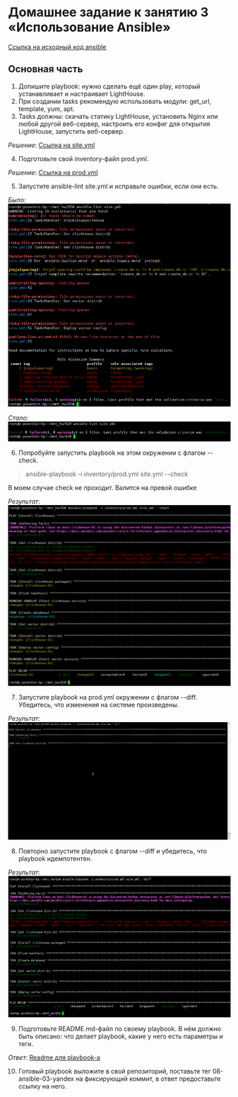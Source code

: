 # Домашнее задание к занятию 3 «Использование Ansible»

[Ссылка на исходный код ansible](./home_work/mnt_03/)


## Основная часть

1. Допишите playbook: нужно сделать ещё один play, который устанавливает и настраивает LightHouse.
2. При создании tasks рекомендую использовать модули: get_url, template, yum, apt.
3. Tasks должны: скачать статику LightHouse, установить Nginx или любой другой веб-сервер, настроить его конфиг для открытия LightHouse, запустить веб-сервер.

*Решение*: [Ссылка на site.yml](./home_work/mnt_03/site.yml#L68-L98)

4. Подготовьте свой inventory-файл prod.yml.

*Решение*: [Ссылка на prod.yml](./home_work/mnt_03/inventory/prod.yml)

5. Запустите ansible-lint site.yml и исправьте ошибки, если они есть.

*Было:*
![mnt3-task5-1](./home_work/mnt_03/screenshots/Screenshot_5.png)

*Стало:*
![mnt3-task5-2](./home_work/mnt_03/screenshots/Screenshot_5_fixed.png)

6. Попробуйте запустить playbook на этом окружении с флагом --check.

> ansible-playbook -i inventory/prod.yml site.yml --check

В моем случае check не проходит. Валится на превой ошибке

*Результат*: ![mnt3-task6-1](./home_work/mnt_03/screenshots/Screenshot_6.png)

7. Запустите playbook на prod.yml окружении с флагом --diff. Убедитесь, что изменения на системе произведены.

*Результат*: ![mnt3-task7-1](./home_work/mnt_03/screenshots/Screenshot_7.gif)

8. Повторно запустите playbook с флагом --diff и убедитесь, что playbook идемпотентен.

*Результат*: ![mnt3-task8-1](./home_work/mnt_03/screenshots/Screenshot_8.png)

9. Подготовьте README.md-файл по своему playbook. В нём должно быть описано: что делает playbook, какие у него есть параметры и теги.

*Ответ*: [Readme для playbook-а](./home_work/mnt_03/README.md)

10. Готовый playbook выложите в свой репозиторий, поставьте тег 08-ansible-03-yandex на фиксирующий коммит, в ответ предоставьте ссылку на него.
